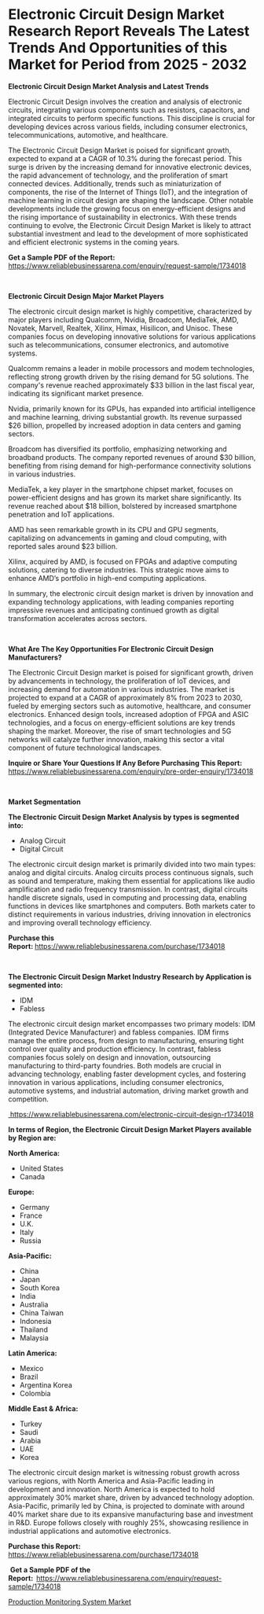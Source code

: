 <p><h1>Electronic Circuit Design Market Research Report Reveals The Latest Trends And Opportunities of this Market for Period from 2025 - 2032</h1></p><p><strong>Electronic Circuit Design Market Analysis and Latest Trends</strong></p>
<p><p>Electronic Circuit Design involves the creation and analysis of electronic circuits, integrating various components such as resistors, capacitors, and integrated circuits to perform specific functions. This discipline is crucial for developing devices across various fields, including consumer electronics, telecommunications, automotive, and healthcare.</p><p>The Electronic Circuit Design Market is poised for significant growth, expected to expand at a CAGR of 10.3% during the forecast period. This surge is driven by the increasing demand for innovative electronic devices, the rapid advancement of technology, and the proliferation of smart connected devices. Additionally, trends such as miniaturization of components, the rise of the Internet of Things (IoT), and the integration of machine learning in circuit design are shaping the landscape. Other notable developments include the growing focus on energy-efficient designs and the rising importance of sustainability in electronics. With these trends continuing to evolve, the Electronic Circuit Design Market is likely to attract substantial investment and lead to the development of more sophisticated and efficient electronic systems in the coming years.</p></p>
<p><strong>Get a Sample PDF of the Report:&nbsp;</strong> <a href="https://www.reliablebusinessarena.com/enquiry/request-sample/1734018?utm_campaign=2635&utm_medium=2&utm_source=Github&utm_content=ia&utm_term=09032025&utm_id=electronic-circuit-design">https://www.reliablebusinessarena.com/enquiry/request-sample/1734018</a></p>
<p>&nbsp;</p>
<p><strong>Electronic Circuit Design Major Market Players</strong></p>
<p><p>The electronic circuit design market is highly competitive, characterized by major players including Qualcomm, Nvidia, Broadcom, MediaTek, AMD, Novatek, Marvell, Realtek, Xilinx, Himax, Hisilicon, and Unisoc. These companies focus on developing innovative solutions for various applications such as telecommunications, consumer electronics, and automotive systems.</p><p>Qualcomm remains a leader in mobile processors and modem technologies, reflecting strong growth driven by the rising demand for 5G solutions. The company's revenue reached approximately $33 billion in the last fiscal year, indicating its significant market presence.</p><p>Nvidia, primarily known for its GPUs, has expanded into artificial intelligence and machine learning, driving substantial growth. Its revenue surpassed $26 billion, propelled by increased adoption in data centers and gaming sectors.</p><p>Broadcom has diversified its portfolio, emphasizing networking and broadband products. The company reported revenues of around $30 billion, benefiting from rising demand for high-performance connectivity solutions in various industries.</p><p>MediaTek, a key player in the smartphone chipset market, focuses on power-efficient designs and has grown its market share significantly. Its revenue reached about $18 billion, bolstered by increased smartphone penetration and IoT applications.</p><p>AMD has seen remarkable growth in its CPU and GPU segments, capitalizing on advancements in gaming and cloud computing, with reported sales around $23 billion. </p><p>Xilinx, acquired by AMD, is focused on FPGAs and adaptive computing solutions, catering to diverse industries. This strategic move aims to enhance AMD’s portfolio in high-end computing applications.</p><p>In summary, the electronic circuit design market is driven by innovation and expanding technology applications, with leading companies reporting impressive revenues and anticipating continued growth as digital transformation accelerates across sectors.</p></p>
<p>&nbsp;</p>
<p><strong>What Are The Key Opportunities For Electronic Circuit Design Manufacturers?</strong></p>
<p><p>The Electronic Circuit Design market is poised for significant growth, driven by advancements in technology, the proliferation of IoT devices, and increasing demand for automation in various industries. The market is projected to expand at a CAGR of approximately 8% from 2023 to 2030, fueled by emerging sectors such as automotive, healthcare, and consumer electronics. Enhanced design tools, increased adoption of FPGA and ASIC technologies, and a focus on energy-efficient solutions are key trends shaping the market. Moreover, the rise of smart technologies and 5G networks will catalyze further innovation, making this sector a vital component of future technological landscapes.</p></p>
<p><strong>Inquire or Share Your Questions If Any Before Purchasing This Report:</strong> <a href="https://www.reliablebusinessarena.com/enquiry/pre-order-enquiry/1734018?utm_campaign=2635&utm_medium=2&utm_source=Github&utm_content=ia&utm_term=09032025&utm_id=electronic-circuit-design">https://www.reliablebusinessarena.com/enquiry/pre-order-enquiry/1734018</a></p>
<p>&nbsp;</p>
<p><strong>Market Segmentation</strong></p>
<p><strong>The Electronic Circuit Design Market Analysis by types is segmented into:</strong></p>
<p><ul><li>Analog Circuit</li><li>Digital Circuit</li></ul></p>
<p><p>The electronic circuit design market is primarily divided into two main types: analog and digital circuits. Analog circuits process continuous signals, such as sound and temperature, making them essential for applications like audio amplification and radio frequency transmission. In contrast, digital circuits handle discrete signals, used in computing and processing data, enabling functions in devices like smartphones and computers. Both markets cater to distinct requirements in various industries, driving innovation in electronics and improving overall technology efficiency.</p></p>
<p><strong>Purchase this Report:&nbsp;</strong><a href="https://www.reliablebusinessarena.com/purchase/1734018?utm_campaign=2635&utm_medium=2&utm_source=Github&utm_content=ia&utm_term=09032025&utm_id=electronic-circuit-design">https://www.reliablebusinessarena.com/purchase/1734018</a></p>
<p>&nbsp;</p>
<p><strong>The Electronic Circuit Design Market Industry Research by Application is segmented into:</strong></p>
<p><ul><li>IDM</li><li>Fabless</li></ul></p>
<p><p>The electronic circuit design market encompasses two primary models: IDM (Integrated Device Manufacturer) and fabless companies. IDM firms manage the entire process, from design to manufacturing, ensuring tight control over quality and production efficiency. In contrast, fabless companies focus solely on design and innovation, outsourcing manufacturing to third-party foundries. Both models are crucial in advancing technology, enabling faster development cycles, and fostering innovation in various applications, including consumer electronics, automotive systems, and industrial automation, driving market growth and competition.</p></p>
<p><a href="https://www.reliablebusinessarena.com/electronic-circuit-design-r1734018?utm_campaign=2635&utm_medium=2&utm_source=Github&utm_content=ia&utm_term=09032025&utm_id=electronic-circuit-design">&nbsp;https://www.reliablebusinessarena.com/electronic-circuit-design-r1734018</a></p>
<p><strong>In terms of Region, the Electronic Circuit Design Market Players available by Region are:</strong></p>
<p>
    <p> <strong> North America: </strong>
        <ul>
            <li>United States</li>
            <li>Canada</li>
        </ul>
        </p> 
    <p> <strong> Europe: </strong>
        <ul>
            <li>Germany</li>
            <li>France</li>
            <li>U.K.</li>
            <li>Italy</li>
            <li>Russia</li>
        </ul>
        </p> 
    <p> <strong> Asia-Pacific: </strong>
        <ul>
            <li>China</li>
            <li>Japan</li>
            <li>South Korea</li>
            <li>India</li>
            <li>Australia</li>
            <li>China Taiwan</li>
            <li>Indonesia</li>
            <li>Thailand</li>
            <li>Malaysia</li>
        </ul>
        </p> 
    <p> <strong> Latin America: </strong>
        <ul>
            <li>Mexico</li>
            <li>Brazil</li>
            <li>Argentina Korea</li>
            <li>Colombia</li>
        </ul>
        </p> 
    <p> <strong> Middle East & Africa: </strong>
        <ul>
            <li>Turkey</li>
            <li>Saudi</li>
            <li>Arabia</li>
            <li>UAE</li>
            <li>Korea</li>
        </ul>
    </p>
    </p>
<p><p>The electronic circuit design market is witnessing robust growth across various regions, with North America and Asia-Pacific leading in development and innovation. North America is expected to hold approximately 30% market share, driven by advanced technology adoption. Asia-Pacific, primarily led by China, is projected to dominate with around 40% market share due to its expansive manufacturing base and investment in R&D. Europe follows closely with roughly 25%, showcasing resilience in industrial applications and automotive electronics.</p></p>
<p><strong>Purchase this Report: </strong><a href="https://www.reliablebusinessarena.com/purchase/1734018?utm_campaign=2635&utm_medium=2&utm_source=Github&utm_content=ia&utm_term=09032025&utm_id=electronic-circuit-design">https://www.reliablebusinessarena.com/purchase/1734018</a></p>
<p>&nbsp;<strong>Get a Sample PDF of the Report:&nbsp;&nbsp;</strong><a href="https://www.reliablebusinessarena.com/enquiry/request-sample/1734018?utm_campaign=2635&utm_medium=2&utm_source=Github&utm_content=ia&utm_term=09032025&utm_id=electronic-circuit-design">https://www.reliablebusinessarena.com/enquiry/request-sample/1734018</a></p>
<p><strong></strong></p>
<p><p><a href="https://github.com/lizamflotow/Market-Research-Report-List-1/blob/main/production-monitoring-system-market.md?utm_campaign=2635&utm_medium=2&utm_source=Github&utm_content=ia&utm_term=09032025&utm_id=electronic-circuit-design">Production Monitoring System Market</a></p></p>